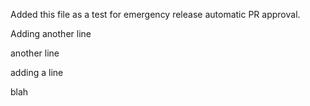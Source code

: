 Added this file as a test for emergency release automatic PR approval.

Adding another line

another line

adding a line

blah

